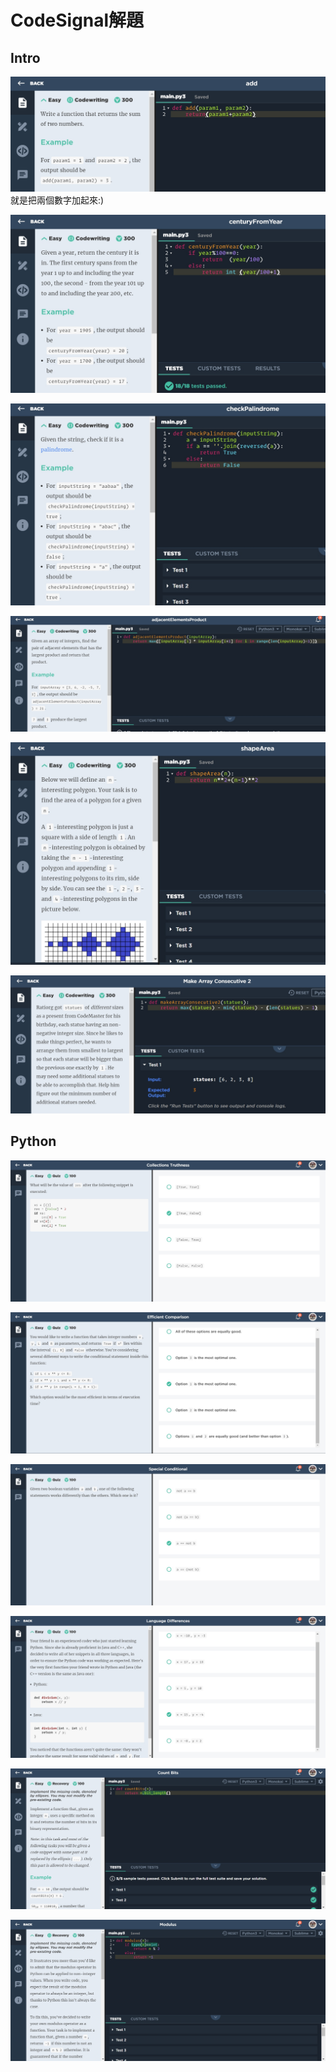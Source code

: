 CodeSignal解題
=
Intro
-
![image](https://github.com/yunghsin615/little_sun/blob/master/CodeSignal/Intro/add.jpg)
就是把兩個數字加起來:)

![image](https://github.com/yunghsin615/little_sun/blob/master/CodeSignal/Intro/centuryFromYear.jpg)

![image](https://github.com/yunghsin615/little_sun/blob/master/CodeSignal/Intro/checkPalindrome.jpg)

![image](https://github.com/yunghsin615/little_sun/blob/master/CodeSignal/Intro/adjacentElementsProduct.jpg)

![image](https://github.com/yunghsin615/little_sun/blob/master/CodeSignal/Intro/shapeArea.jpg)

![image](https://github.com/yunghsin615/little_sun/blob/master/CodeSignal/Intro/makeArrayConsecutive2.jpg)

Python
-

![image](https://github.com/yunghsin615/little_sun/blob/master/CodeSignal/Python/1.jpg)

![image](https://github.com/yunghsin615/little_sun/blob/master/CodeSignal/Python/2.jpg)

![image](https://github.com/yunghsin615/little_sun/blob/master/CodeSignal/Python/3.jpg)

![image](https://github.com/yunghsin615/little_sun/blob/master/CodeSignal/Python/4.jpg)

![image](https://github.com/yunghsin615/little_sun/blob/master/CodeSignal/Python/5.jpg)

![image](https://github.com/yunghsin615/little_sun/blob/master/CodeSignal/Python/6.jpg)

